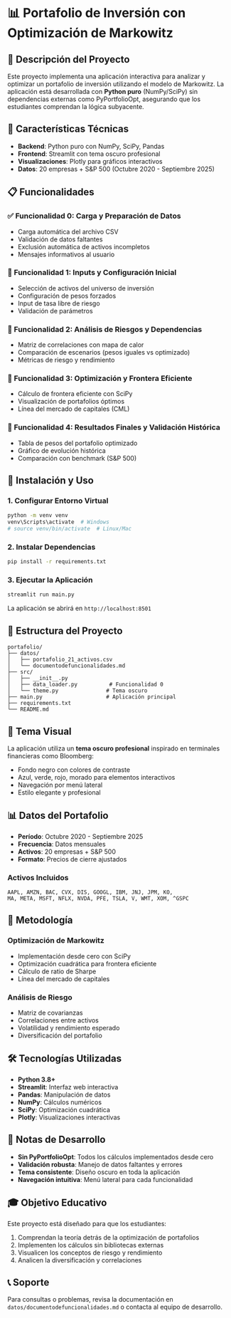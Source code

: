 # 📊 Portafolio de Inversión con Optimización de Markowitz

## 🎯 Descripción del Proyecto

Este proyecto implementa una aplicación interactiva para analizar y optimizar un portafolio de inversión utilizando el modelo de Markowitz. La aplicación está desarrollada con **Python puro** (NumPy/SciPy) sin dependencias externas como PyPortfolioOpt, asegurando que los estudiantes comprendan la lógica subyacente.

## 🔧 Características Técnicas

- **Backend**: Python puro con NumPy, SciPy, Pandas
- **Frontend**: Streamlit con tema oscuro profesional
- **Visualizaciones**: Plotly para gráficos interactivos
- **Datos**: 20 empresas + S&P 500 (Octubre 2020 - Septiembre 2025)

## 📋 Funcionalidades

### ✅ Funcionalidad 0: Carga y Preparación de Datos
- Carga automática del archivo CSV
- Validación de datos faltantes
- Exclusión automática de activos incompletos
- Mensajes informativos al usuario

### 🚧 Funcionalidad 1: Inputs y Configuración Inicial
- Selección de activos del universo de inversión
- Configuración de pesos forzados
- Input de tasa libre de riesgo
- Validación de parámetros

### 🚧 Funcionalidad 2: Análisis de Riesgos y Dependencias
- Matriz de correlaciones con mapa de calor
- Comparación de escenarios (pesos iguales vs optimizado)
- Métricas de riesgo y rendimiento

### 🚧 Funcionalidad 3: Optimización y Frontera Eficiente
- Cálculo de frontera eficiente con SciPy
- Visualización de portafolios óptimos
- Línea del mercado de capitales (CML)

### 🚧 Funcionalidad 4: Resultados Finales y Validación Histórica
- Tabla de pesos del portafolio optimizado
- Gráfico de evolución histórica
- Comparación con benchmark (S&P 500)

## 🚀 Instalación y Uso

### 1. Configurar Entorno Virtual
```bash
python -m venv venv
venv\Scripts\activate  # Windows
# source venv/bin/activate  # Linux/Mac
```

### 2. Instalar Dependencias
```bash
pip install -r requirements.txt
```

### 3. Ejecutar la Aplicación
```bash
streamlit run main.py
```

La aplicación se abrirá en `http://localhost:8501`

## 📁 Estructura del Proyecto

```
portafolio/
├── datos/
│   ├── portafolio_21_activos.csv
│   └── documentodefuncionalidades.md
├── src/
│   ├── __init__.py
│   ├── data_loader.py          # Funcionalidad 0
│   └── theme.py               # Tema oscuro
├── main.py                    # Aplicación principal
├── requirements.txt
└── README.md
```

## 🎨 Tema Visual

La aplicación utiliza un **tema oscuro profesional** inspirado en terminales financieras como Bloomberg:
- Fondo negro con colores de contraste
- Azul, verde, rojo, morado para elementos interactivos
- Navegación por menú lateral
- Estilo elegante y profesional

## 📊 Datos del Portafolio

- **Período**: Octubre 2020 - Septiembre 2025
- **Frecuencia**: Datos mensuales
- **Activos**: 20 empresas + S&P 500
- **Formato**: Precios de cierre ajustados

### Activos Incluidos
```
AAPL, AMZN, BAC, CVX, DIS, GOOGL, IBM, JNJ, JPM, KO, 
MA, META, MSFT, NFLX, NVDA, PFE, TSLA, V, WMT, XOM, ^GSPC
```

## 🔬 Metodología

### Optimización de Markowitz
- Implementación desde cero con SciPy
- Optimización cuadrática para frontera eficiente
- Cálculo de ratio de Sharpe
- Línea del mercado de capitales

### Análisis de Riesgo
- Matriz de covarianzas
- Correlaciones entre activos
- Volatilidad y rendimiento esperado
- Diversificación del portafolio

## 🛠️ Tecnologías Utilizadas

- **Python 3.8+**
- **Streamlit**: Interfaz web interactiva
- **Pandas**: Manipulación de datos
- **NumPy**: Cálculos numéricos
- **SciPy**: Optimización cuadrática
- **Plotly**: Visualizaciones interactivas

## 📝 Notas de Desarrollo

- **Sin PyPortfolioOpt**: Todos los cálculos implementados desde cero
- **Validación robusta**: Manejo de datos faltantes y errores
- **Tema consistente**: Diseño oscuro en toda la aplicación
- **Navegación intuitiva**: Menú lateral para cada funcionalidad

## 🎓 Objetivo Educativo

Este proyecto está diseñado para que los estudiantes:
1. Comprendan la teoría detrás de la optimización de portafolios
2. Implementen los cálculos sin bibliotecas externas
3. Visualicen los conceptos de riesgo y rendimiento
4. Analicen la diversificación y correlaciones

## 📞 Soporte

Para consultas o problemas, revisa la documentación en `datos/documentodefuncionalidades.md` o contacta al equipo de desarrollo.
